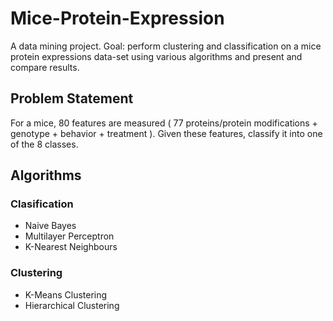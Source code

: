 # Mice-Protein-Expression
A data mining project. Goal: perform clustering and classification on a mice protein expressions data-set using various algorithms and present and compare results.

## Problem Statement
For a mice, 80 features are measured ( 77 proteins/protein modifications + genotype + behavior + treatment ). Given these features, classify it into one of the 8 classes.

## Algorithms

### Clasification
- Naive Bayes
- Multilayer Perceptron
- K-Nearest Neighbours 

### Clustering
- K-Means Clustering
- Hierarchical Clustering

